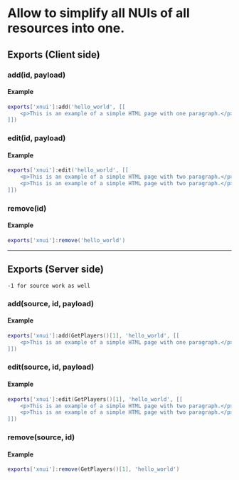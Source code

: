# Allow to simplify all NUIs of all resources into one.

## Exports (Client side)

### add(id, payload)
#### Example
```lua
exports['xnui']:add('hello_world', [[
    <p>This is an example of a simple HTML page with one paragraph.</p>
]])
```

### edit(id, payload)
#### Example
```lua
exports['xnui']:edit('hello_world', [[
    <p>This is an example of a simple HTML page with two paragraph.</p>
    <p>This is an example of a simple HTML page with two paragraph.</p>
]])
```

### remove(id)
#### Example
```lua
exports['xnui']:remove('hello_world')
```

------------

## Exports (Server side)
`-1 for source work as well`

### add(source, id, payload)
#### Example
```lua
exports['xnui']:add(GetPlayers()[1], 'hello_world', [[
    <p>This is an example of a simple HTML page with one paragraph.</p>
]])
```

### edit(source, id, payload)
#### Example
```lua
exports['xnui']:edit(GetPlayers()[1], 'hello_world', [[
    <p>This is an example of a simple HTML page with two paragraph.</p>
    <p>This is an example of a simple HTML page with two paragraph.</p>
]])
```

### remove(source, id)
#### Example
```lua
exports['xnui']:remove(GetPlayers()[1], 'hello_world')
```